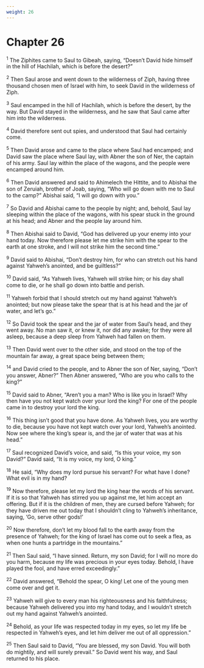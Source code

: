 ```yaml
---
weight: 26
---
```


# Chapter 26

<sup>1</sup> The Ziphites came to Saul to Gibeah, saying, “Doesn’t David hide himself in the hill of Hachilah, which is before the desert?” 

<sup>2</sup> Then Saul arose and went down to the wilderness of Ziph, having three thousand chosen men of Israel with him, to seek David in the wilderness of Ziph. 

<sup>3</sup> Saul encamped in the hill of Hachilah, which is before the desert, by the way. But David stayed in the wilderness, and he saw that Saul came after him into the wilderness. 

<sup>4</sup> David therefore sent out spies, and understood that Saul had certainly come. 

<sup>5</sup> Then David arose and came to the place where Saul had encamped; and David saw the place where Saul lay, with Abner the son of Ner, the captain of his army. Saul lay within the place of the wagons, and the people were encamped around him. 

<sup>6</sup> Then David answered and said to Ahimelech the Hittite, and to Abishai the son of Zeruiah, brother of Joab, saying, “Who will go down with me to Saul to the camp?” Abishai said, “I will go down with you.” 

<sup>7</sup> So David and Abishai came to the people by night; and, behold, Saul lay sleeping within the place of the wagons, with his spear stuck in the ground at his head; and Abner and the people lay around him. 

<sup>8</sup> Then Abishai said to David, “God has delivered up your enemy into your hand today. Now therefore please let me strike him with the spear to the earth at one stroke, and I will not strike him the second time.” 

<sup>9</sup> David said to Abishai, “Don’t destroy him, for who can stretch out his hand against Yahweh’s anointed, and be guiltless?” 

<sup>10</sup> David said, “As Yahweh lives, Yahweh will strike him; or his day shall come to die, or he shall go down into battle and perish. 

<sup>11</sup> Yahweh forbid that I should stretch out my hand against Yahweh’s anointed; but now please take the spear that is at his head and the jar of water, and let’s go.” 

<sup>12</sup> So David took the spear and the jar of water from Saul’s head, and they went away. No man saw it, or knew it, nor did any awake; for they were all asleep, because a deep sleep from Yahweh had fallen on them. 

<sup>13</sup> Then David went over to the other side, and stood on the top of the mountain far away, a great space being between them; 

<sup>14</sup> and David cried to the people, and to Abner the son of Ner, saying, “Don’t you answer, Abner?” Then Abner answered, “Who are you who calls to the king?” 

<sup>15</sup> David said to Abner, “Aren’t you a man? Who is like you in Israel? Why then have you not kept watch over your lord the king? For one of the people came in to destroy your lord the king. 

<sup>16</sup> This thing isn’t good that you have done. As Yahweh lives, you are worthy to die, because you have not kept watch over your lord, Yahweh’s anointed. Now see where the king’s spear is, and the jar of water that was at his head.” 

<sup>17</sup> Saul recognized David’s voice, and said, “Is this your voice, my son David?” David said, “It is my voice, my lord, O king.” 

<sup>18</sup> He said, “Why does my lord pursue his servant? For what have I done? What evil is in my hand? 

<sup>19</sup> Now therefore, please let my lord the king hear the words of his servant. If it is so that Yahweh has stirred you up against me, let him accept an offering. But if it is the children of men, they are cursed before Yahweh; for they have driven me out today that I shouldn’t cling to Yahweh’s inheritance, saying, ‘Go, serve other gods!’ 

<sup>20</sup> Now therefore, don’t let my blood fall to the earth away from the presence of Yahweh; for the king of Israel has come out to seek a flea, as when one hunts a partridge in the mountains.” 

<sup>21</sup> Then Saul said, “I have sinned. Return, my son David; for I will no more do you harm, because my life was precious in your eyes today. Behold, I have played the fool, and have erred exceedingly.” 

<sup>22</sup> David answered, “Behold the spear, O king! Let one of the young men come over and get it. 

<sup>23</sup> Yahweh will give to every man his righteousness and his faithfulness; because Yahweh delivered you into my hand today, and I wouldn’t stretch out my hand against Yahweh’s anointed. 

<sup>24</sup> Behold, as your life was respected today in my eyes, so let my life be respected in Yahweh’s eyes, and let him deliver me out of all oppression.” 

<sup>25</sup> Then Saul said to David, “You are blessed, my son David. You will both do mightily, and will surely prevail.” So David went his way, and Saul returned to his place. 


